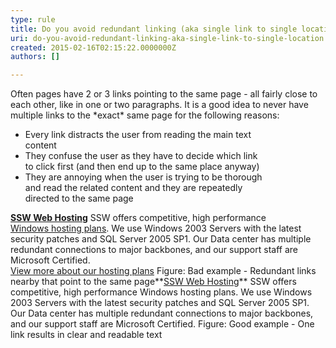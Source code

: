 ```yaml
---
type: rule
title: Do you avoid redundant linking (aka single link to single location)?
uri: do-you-avoid-redundant-linking-aka-single-link-to-single-location
created: 2015-02-16T02:15:22.0000000Z
authors: []

---
```


 
Often pages have 2 or 3 links pointing to the same page -       all fairly close to each other, like in one or two       paragraphs. It is a good idea to never have multiple links       to the \*exact\* same page for the following reasons:

- Every link distracts the user from reading the main text <br>     content
- They confuse the user as they have to decide which link <br>     to click first (and then end up to the same place anyway)
- They are annoying when the user is trying to be thorough <br>     and read the related content and they are repeatedly <br>     directed to the same page

 **[SSW Web Hosting](http&#58;//www.ssw.com.au/ssw/Hosting/Default.aspx)**
 SSW offers competitive, high performance <br>      [Windows hosting plans](http&#58;//www.ssw.com.au/ssw/Hosting/Default.aspx). We use Windows 2003 Servers with the latest security patches and SQL Server 2005 SP1. Our Data center has multiple redundant connections to major backbones, and our support staff are Microsoft Certified. <br>      [View more about our hosting plans](http&#58;//www.ssw.com.au/ssw/Hosting/Default.aspx) Figure: Bad example - Redundant links nearby that point to the same page**[SSW Web Hosting](http&#58;//www.ssw.com.au/ssw/Hosting/Default.aspx)**
 SSW offers competitive, high performance Windows hosting plans. We use Windows 2003 Servers with the latest security patches and SQL Server 2005 SP1. Our Data center has multiple redundant connections to major backbones, and our support staff are Microsoft Certified. Figure: Good example - One link results in clear and readable text 
